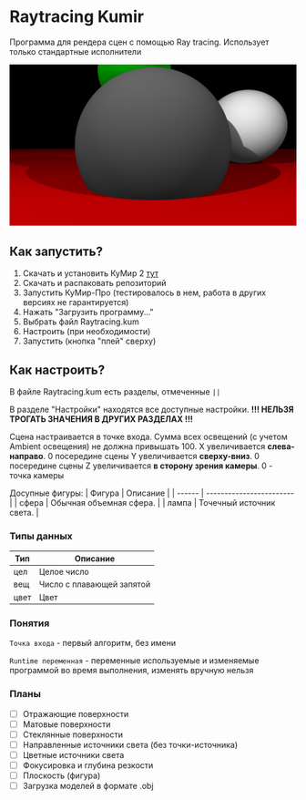 # Raytracing Kumir
Программа для рендера сцен с помощью Ray tracing. Использует только стандартные исполнители

![Пример](picture.png)

## Как запустить?
1. Скачать и установить КуМир 2 [тут](https://www.niisi.ru/kumir/dl.htm)
2. Скачать и распаковать репозиторий
3. Запустить КуМир-Про (тестировалось в нем, работа в других версиях не гарантируется)
4. Нажать "Загрузить программу..."
5. Выбрать файл Raytracing.kum
6. Настроить (при необходимости)
7. Запустить (кнопка "плей" сверху)

## Как настроить?
В файле Raytracing.kum есть разделы, отмеченные `||`

В разделе "Настройки" находятся все доступные настройки. **!!! НЕЛЬЗЯ ТРОГАТЬ ЗНАЧЕНИЯ В ДРУГИХ РАЗДЕЛАХ !!!**

Сцена настраивается в точке входа. Сумма всех освещений (с учетом Ambient освещения) не должна привышать 100.
X увеличивается **слева-направо**. 0 посередине сцены
Y увеличивается **сверху-вниз**. 0 посередине сцены
Z увеличивается **в сторону зрения камеры**. 0 - точка камеры

Досупные фигуры:
| Фигура | Описание                 |
| ------ | ------------------------ |
| сфера  | Обычная объемная сфера.  |
| лампа  | Точечный источник света. |

### Типы данных 
| Тип  | Описание                  |
| ---- | ------------------------- |
| цел  | Целое число               |
| вещ  | Число с плавающей запятой |
| цвет | Цвет                      |

### Понятия
`Точка входа` - первый алгоритм, без имени

`Runtime переменная` - переменные используемые и изменяемые программой во время выполнения, изменять вручную нельзя

### Планы

- [ ] Отражающие поверхности
- [ ] Матовые поверхности
- [ ] Стеклянные поверхности
- [ ] Направленные источники света (без точки-источника)
- [ ] Цветные источники света
- [ ] Фокусировка и глубина резкости
- [ ] Плоскость (фигура)
- [ ] Загрузка моделей в формате .obj